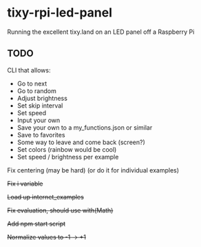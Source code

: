 # tixy-rpi-led-panel
Running the excellent tixy.land on an LED panel off a Raspberry Pi

## TODO
CLI that allows:

* Go to next  
* Go to random  
* Adjust brightness  
* Set skip interval  
* Set speed  
* Input your own  
* Save your own to a my_functions.json or similar  
* Save to favorites  
* Some way to leave and come back (screen?)  
* Set colors (rainbow would be cool)   
* Set speed / brightness per example  

Fix centering (may be hard) (or do it for individual examples)

~~Fix i variable~~

~~Load up internet_examples~~

~~Fix evaluation, should use with(Math)~~

~~Add npm start script~~

~~Normalize values to -1 -> +1~~
